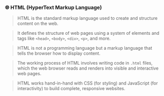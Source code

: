 ### 🌐 HTML (HyperText Markup Language)

> HTML is the standard markup language used to create and structure content on the web.  

> It defines the structure of web pages using a system of elements and tags like `<head>`, `<body>`, `<div>`, `<p>`, and more.  

> HTML is not a programming language but a markup language that tells the browser how to display content.  

> The working process of HTML involves writing code in `.html` files, which the web browser reads and renders into visible and interactive web pages.  

> HTML works hand-in-hand with CSS (for styling) and JavaScript (for interactivity) to build complete, responsive websites.
